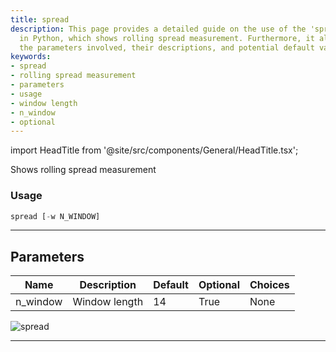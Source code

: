 ```yaml
---
title: spread
description: This page provides a detailed guide on the use of the 'spread' function
  in Python, which shows rolling spread measurement. Furthermore, it also presents
  the parameters involved, their descriptions, and potential default values.
keywords:
- spread
- rolling spread measurement
- parameters
- usage
- window length
- n_window
- optional
---
```


import HeadTitle from '@site/src/components/General/HeadTitle.tsx';

<HeadTitle title="spread - Qa - Economy - Reference | OpenBB Terminal Docs" />

Shows rolling spread measurement

### Usage

```python
spread [-w N_WINDOW]
```

---

## Parameters

| Name | Description | Default | Optional | Choices |
| ---- | ----------- | ------- | -------- | ------- |
| n_window | Window length | 14 | True | None |

![spread](https://user-images.githubusercontent.com/46355364/154308406-f20812a4-fa04-4937-b8de-dc27042f7462.png)

---
